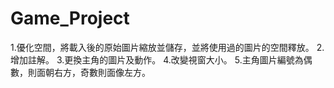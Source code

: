 # Game_Project
1.優化空間，將載入後的原始圖片縮放並儲存，並將使用過的圖片的空間釋放。
2.增加註解。
3.更換主角的圖片及動作。
4.改變視窗大小。
5.主角圖片編號為偶數，則面朝右方，奇數則面像左方。
